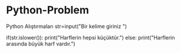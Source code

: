 # Python-Problem
Python Alıştırmaları
str=input("Bir kelime giriniz ")

if(str.islower()):
  print("Harflerin hepsi küçüktür.")
else:
  print("Harflerin arasında büyük harf vardır.")
